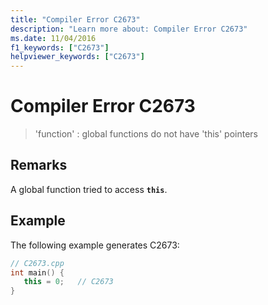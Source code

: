 ```yaml
---
title: "Compiler Error C2673"
description: "Learn more about: Compiler Error C2673"
ms.date: 11/04/2016
f1_keywords: ["C2673"]
helpviewer_keywords: ["C2673"]
---
```

# Compiler Error C2673

> 'function' : global functions do not have 'this' pointers

## Remarks

A global function tried to access **`this`**.

## Example

The following example generates C2673:

```cpp
// C2673.cpp
int main() {
   this = 0;   // C2673
}
```
